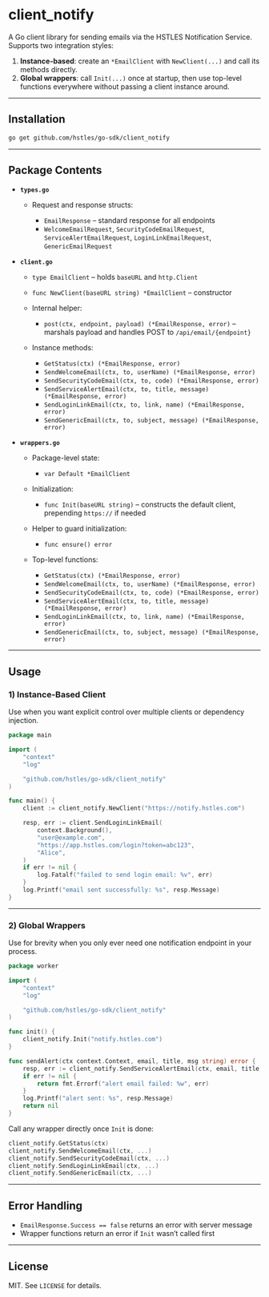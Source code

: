 # client\_notify

A Go client library for sending emails via the HSTLES Notification Service.
Supports two integration styles:

1. **Instance-based**: create an `*EmailClient` with `NewClient(...)` and call its methods directly.
2. **Global wrappers**: call `Init(...)` once at startup, then use top-level functions everywhere without passing a client instance around.

---

## Installation

```bash
go get github.com/hstles/go-sdk/client_notify
```

---

## Package Contents

* **`types.go`**

  * Request and response structs:

    * `EmailResponse` – standard response for all endpoints
    * `WelcomeEmailRequest`, `SecurityCodeEmailRequest`, `ServiceAlertEmailRequest`, `LoginLinkEmailRequest`, `GenericEmailRequest`

* **`client.go`**

  * `type EmailClient` – holds `baseURL` and `http.Client`
  * `func NewClient(baseURL string) *EmailClient` – constructor
  * Internal helper:

    * `post(ctx, endpoint, payload) (*EmailResponse, error)` – marshals payload and handles POST to `/api/email/{endpoint}`
  * Instance methods:

    * `GetStatus(ctx) (*EmailResponse, error)`
    * `SendWelcomeEmail(ctx, to, userName) (*EmailResponse, error)`
    * `SendSecurityCodeEmail(ctx, to, code) (*EmailResponse, error)`
    * `SendServiceAlertEmail(ctx, to, title, message) (*EmailResponse, error)`
    * `SendLoginLinkEmail(ctx, to, link, name) (*EmailResponse, error)`
    * `SendGenericEmail(ctx, to, subject, message) (*EmailResponse, error)`

* **`wrappers.go`**

  * Package-level state:

    * `var Default *EmailClient`
  * Initialization:

    * `func Init(baseURL string)` – constructs the default client, prepending `https://` if needed
  * Helper to guard initialization:

    * `func ensure() error`
  * Top-level functions:

    * `GetStatus(ctx) (*EmailResponse, error)`
    * `SendWelcomeEmail(ctx, to, userName) (*EmailResponse, error)`
    * `SendSecurityCodeEmail(ctx, to, code) (*EmailResponse, error)`
    * `SendServiceAlertEmail(ctx, to, title, message) (*EmailResponse, error)`
    * `SendLoginLinkEmail(ctx, to, link, name) (*EmailResponse, error)`
    * `SendGenericEmail(ctx, to, subject, message) (*EmailResponse, error)`

---

## Usage

### 1) Instance-Based Client

Use when you want explicit control over multiple clients or dependency injection.

```go
package main

import (
    "context"
    "log"

    "github.com/hstles/go-sdk/client_notify"
)

func main() {
    client := client_notify.NewClient("https://notify.hstles.com")

    resp, err := client.SendLoginLinkEmail(
        context.Background(),
        "user@example.com",
        "https://app.hstles.com/login?token=abc123",
        "Alice",
    )
    if err != nil {
        log.Fatalf("failed to send login email: %v", err)
    }
    log.Printf("email sent successfully: %s", resp.Message)
}
```

---

### 2) Global Wrappers

Use for brevity when you only ever need one notification endpoint in your process.

```go
package worker

import (
    "context"
    "log"

    "github.com/hstles/go-sdk/client_notify"
)

func init() {
    client_notify.Init("notify.hstles.com")
}

func sendAlert(ctx context.Context, email, title, msg string) error {
    resp, err := client_notify.SendServiceAlertEmail(ctx, email, title, msg)
    if err != nil {
        return fmt.Errorf("alert email failed: %w", err)
    }
    log.Printf("alert sent: %s", resp.Message)
    return nil
}
```

Call any wrapper directly once `Init` is done:

```go
client_notify.GetStatus(ctx)
client_notify.SendWelcomeEmail(ctx, ...)
client_notify.SendSecurityCodeEmail(ctx, ...)
client_notify.SendLoginLinkEmail(ctx, ...)
client_notify.SendGenericEmail(ctx, ...)
```

---

## Error Handling

* `EmailResponse.Success == false` returns an error with server message
* Wrapper functions return an error if `Init` wasn’t called first

---

## License

MIT. See `LICENSE` for details.

